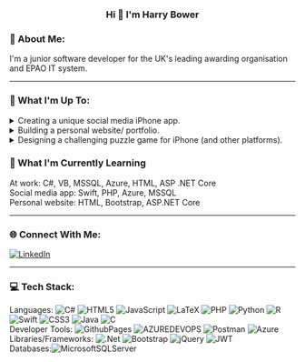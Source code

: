 ### <p align="center">Hi 👋 I'm Harry Bower</p>

### 💫 About Me:
I'm a junior software developer for the UK's leading awarding organisation and EPAO IT system.

---
### 🔭 What I'm Up To:
<details>
  <summary>
    Creating a unique social media iPhone app.
  </summary>
    <a href="https://github.com/BowerHarry/social-media-iphone-app">📱 iPhone app repo</a><br>
    <a href="https://github.com/BowerHarry/social-media-app">👨🏻‍💻 PHP web service repo hosted with Azure</a>
</details>
<details>
  <summary>
    Building a personal website/ portfolio.
  </summary>
    <a href="https://github.com/BowerHarry/harry-bower-website">👨🏻‍💻 Website repo</a>
</details>
<details>
  <summary>
    Designing a challenging puzzle game for iPhone (and other platforms).
  </summary>
  <a href="https://github.com/BowerHarry/sliq">♟️Sliq repo</a>
</details>


### 🌱 What I'm Currently Learning
At work: C#, VB, MSSQL, Azure, HTML, ASP .NET Core<br>
Social media app: Swift, PHP, Azure, MSSQL<br>
Personal website: HTML, Bootstrap, ASP.NET Core<br>

---
### 🌐 Connect With Me:
[![LinkedIn](https://img.shields.io/badge/LinkedIn-%230077B5.svg?logo=linkedin&logoColor=white)](https://linkedin.com/in/harry-bower) 

---
### 💻 Tech Stack:
Languages: ![C#](https://img.shields.io/badge/c%23-%23239120.svg?style=flat&logo=csharp&logoColor=white) ![HTML5](https://img.shields.io/badge/html5-%23E34F26.svg?style=flat&logo=html5&logoColor=white) ![JavaScript](https://img.shields.io/badge/javascript-%23323330.svg?style=flat&logo=javascript&logoColor=%23F7DF1E) ![LaTeX](https://img.shields.io/badge/latex-%23008080.svg?style=flat&logo=latex&logoColor=white) ![PHP](https://img.shields.io/badge/php-%23777BB4.svg?style=flat&logo=php&logoColor=white) ![Python](https://img.shields.io/badge/python-3670A0?style=flat&logo=python&logoColor=ffdd54) ![R](https://img.shields.io/badge/r-%23276DC3.svg?style=flat&logo=r&logoColor=white) ![Swift](https://img.shields.io/badge/swift-F54A2A?style=flat&logo=swift&logoColor=white) ![CSS3](https://img.shields.io/badge/css3-%231572B6.svg?style=flat&logo=css3&logoColor=white) ![Java](https://img.shields.io/badge/java-%23ED8B00.svg?style=flat&logo=openjdk&logoColor=white) ![C](https://img.shields.io/badge/c-%2300599C.svg?style=flat&logo=c&logoColor=white)
<br>Developer Tools: ![GithubPages](https://img.shields.io/badge/github%20pages-121013?style=flat&logo=github&logoColor=white) ![AZUREDEVOPS](https://img.shields.io/badge/azuredevops-0078D7.svg?style=flat&logo=azuredevops&logoColor=white&color=%230078D7) ![Postman](https://img.shields.io/badge/Postman-FF6C37?style=flat&logo=postman&logoColor=white) ![Azure](https://img.shields.io/badge/azure-%230072C6.svg?style=flat&logo=microsoftazure&logoColor=white) 
<br>Libraries/Frameworks: ![.Net](https://img.shields.io/badge/.NET-5C2D91?style=flat&logo=.net&logoColor=white) ![Bootstrap](https://img.shields.io/badge/bootstrap-%238511FA.svg?style=flat&logo=bootstrap&logoColor=white) ![jQuery](https://img.shields.io/badge/jquery-%230769AD.svg?style=flat&logo=jquery&logoColor=white) ![JWT](https://img.shields.io/badge/JWT-black?style=flat&logo=JSON%20web%20tokens)
<br>Databases:![MicrosoftSQLServer](https://img.shields.io/badge/Microsoft%20SQL%20Server-CC2927?style=flat&logo=microsoft%20sql%20server&logoColor=white)

